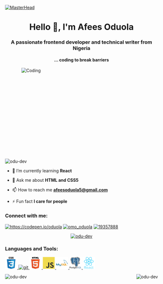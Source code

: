 [![MasterHead](https://indoanalytica.com/static/images/bannerr.gif)](https://Odu-dev.io)

<h1 align="center">Hello 👋, I'm Afees Oduola</h1>
<h3 align="center">A passionate frontend developer and technical writer from Nigeria</h3>

<h4 align="center">... coding to break barriers</h4>



<img align="right" alt="Coding" width="450" height="300" src="https://contentstatic.techgig.com/thumb/msid-81427725,width-355,resizemode-4/Top-5-games-for-programmers-to-polish-their-coding-skills.jpg?18944">

<p align="left"> <img src="https://komarev.com/ghpvc/?username=odu-dev&label=Profile%20views&color=0e75b6&style=flat" alt="odu-dev" /> </p>

- 🌱 I’m currently learning **React**

<!-- - 👨‍💻 All of my projects are available at [https://afeesportfolio.oduolaafees.repl.co/](https://afeesportfolio.oduolaafees.repl.co/) -->

- 💬 Ask me about **HTML and CSS5**

- 📫 How to reach me **afeesoduola5@gmail.com**

- ⚡ Fun fact **I care for people**

<h3 align="left">Connect with me:</h3>
<p align="left">
<a href="https://codepen.io/https://codepen.io/oduola" target="blank"><img align="center" src="https://raw.githubusercontent.com/rahuldkjain/github-profile-readme-generator/master/src/images/icons/Social/codepen.svg" alt="https://codepen.io/oduola" height="30" width="40" /></a>
<a href="https://twitter.com/omo_oduola" target="blank"><img align="center" src="https://raw.githubusercontent.com/rahuldkjain/github-profile-readme-generator/master/src/images/icons/Social/twitter.svg" alt="omo_oduola" height="30" width="40" /></a>
<a href="https://stackoverflow.com/users/19357888" target="blank"><img align="center" src="https://raw.githubusercontent.com/rahuldkjain/github-profile-readme-generator/master/src/images/icons/Social/stack-overflow.svg" alt="19357888" height="30" width="40" /></a>
</p>

<p align="center"> <a href="https://github.com/ryo-ma/github-profile-trophy"><img src="https://github-profile-trophy.vercel.app/?username=odu-dev" alt="odu-dev" /></a> </p>

<h3 align="left">Languages and Tools:</h3>
<p align="left"> <a href="https://www.w3schools.com/css/" target="_blank" rel="noreferrer"> <img src="https://raw.githubusercontent.com/devicons/devicon/master/icons/css3/css3-original-wordmark.svg" alt="css3" width="40" height="40"/> </a> <a href="https://git-scm.com/" target="_blank" rel="noreferrer"> <img src="https://www.vectorlogo.zone/logos/git-scm/git-scm-icon.svg" alt="git" width="40" height="40"/> </a> <a href="https://www.w3.org/html/" target="_blank" rel="noreferrer"> <img src="https://raw.githubusercontent.com/devicons/devicon/master/icons/html5/html5-original-wordmark.svg" alt="html5" width="40" height="40"/> </a> <a href="https://developer.mozilla.org/en-US/docs/Web/JavaScript" target="_blank" rel="noreferrer"> <img src="https://raw.githubusercontent.com/devicons/devicon/master/icons/javascript/javascript-original.svg" alt="javascript" width="40" height="40"/> </a> <a href="https://www.mysql.com/" target="_blank" rel="noreferrer"> <img src="https://raw.githubusercontent.com/devicons/devicon/master/icons/mysql/mysql-original-wordmark.svg" alt="mysql" width="40" height="40"/> </a> <a href="https://www.postgresql.org" target="_blank" rel="noreferrer"> <img src="https://raw.githubusercontent.com/devicons/devicon/master/icons/postgresql/postgresql-original-wordmark.svg" alt="postgresql" width="40" height="40"/> </a> <a href="https://reactjs.org/" target="_blank" rel="noreferrer"> <img src="https://raw.githubusercontent.com/devicons/devicon/master/icons/react/react-original-wordmark.svg" alt="react" width="40" height="40"/> </a> </p>


<p><img align="left" src="https://github-readme-stats.vercel.app/api/top-langs?username=odu-dev&show_icons=true&locale=en&layout=compact" alt="odu-dev" /></p>

<p>&nbsp;<img align="right" src="https://github-readme-stats.vercel.app/api?username=odu-dev&show_icons=true&locale=en" alt="odu-dev" /></p>


